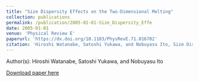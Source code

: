 ```yaml
---
title: "Size Dispersity Effects on the Two-Dimensional Melting"
collection: publications
permalink: /publication/2005-01-01-Size_Dispersity_Effe
date: 2005-01-01
venue: 'Physical Review E'
paperurl: 'https://dx.doi.org/10.1103/PhysRevE.71.016702'
citation: 'Hiroshi Watanabe, Satoshi Yukawa, and Nobuyasu Ito, Size Dispersity Effects on the Two-Dimensional Melting, Physical Review E, <b>71</b>, 016702, (2005)'
---
```


Author(s): Hiroshi Watanabe, Satoshi Yukawa, and Nobuyasu Ito


<a href='https://dx.doi.org/10.1103/PhysRevE.71.016702'>Download paper here</a>
